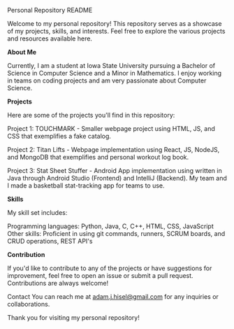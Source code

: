 Personal Repository README

Welcome to my personal repository! This repository serves as a showcase of my projects, skills, and interests. Feel free to explore the various projects and resources available here.

**About Me**

Currently, I am a student at Iowa State University pursuing a Bachelor of Science in Computer Science and a Minor in Mathematics. I enjoy working in teams on coding projects and am very passionate about Computer Science. 

**Projects**

Here are some of the projects you'll find in this repository:

Project 1: TOUCHMARK - Smaller webpage project using HTML, JS, and CSS that exemplifies a fake catalog. 

Project 2: Titan Lifts - Webpage implementation using React, JS, NodeJS, and MongoDB that exemplifies and personal workout log book.

Project 3: Stat Sheet Stuffer - Android App implementation using written in Java through Android Studio (Frontend) and IntelliJ (Backend). My team and I made a basketball stat-tracking app for teams to use. 

**Skills**

My skill set includes:

Programming languages: Python, Java, C, C++, HTML, CSS, JavaScript
Other skills: Proficient in using git commands, runners, SCRUM boards, and CRUD operations, REST API's


**Contribution**

If you'd like to contribute to any of the projects or have suggestions for improvement, feel free to open an issue or submit a pull request. Contributions are always welcome!

Contact
You can reach me at adam.j.hisel@gmail.com for any inquiries or collaborations.


Thank you for visiting my personal repository!
